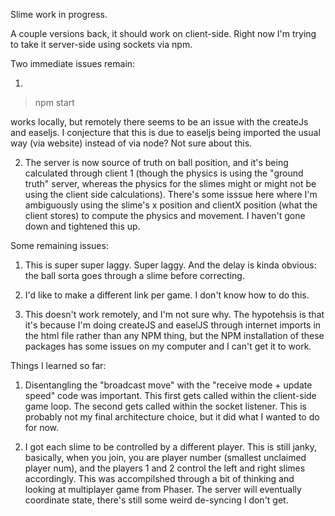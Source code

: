 Slime work in progress.

A couple versions back, it should work on client-side. Right now I'm
trying to take it server-side using sockets via npm.

Two immediate issues remain:

1. 

> npm start

works locally, but remotely there seems to be an issue with the createJs
and easeljs. I conjecture that this is due to easeljs being imported the
usual way (via website) instead of via node? Not sure about this.

2.  The server is now source of truth on ball position, and it's being
    calculated through client 1 (though the physics is using the "ground
        truth" server, whereas the physics for the slimes might or might
        not be using the client side calculations).
    There's some isssue here where I'm ambiguously using the slime's x
    position and clientX position (what the client stores) to compute
    the physics and movement. I haven't gone down and tightened this up.




Some remaining issues:
1. This is super super laggy. Super laggy. And the delay is kinda
   obvious: the ball sorta goes through a slime before correcting.

2. I'd like to make a different link per game. I don't know how to do
   this.

3. This doesn't work remotely, and I'm not sure why. The hypotehsis is
   that it's because I'm doing createJS and easelJS through internet
   imports in the html file rather than any NPM thing, but the NPM
   installation of these packages has some issues on my computer and I
   can't get it to work.

Things I learned so far:

1. Disentangling the "broadcast move" with the "receive mode + update
   speed" code was important. This first gets called within the
   client-side game loop. The second gets called within the socket
   listener. This is probably not my final architecture choice, but it
   did what I wanted to do for now.

2. I got each slime to be controlled by a different player. This is
   still janky, basically, when you join, you are player number
   (smallest unclaimed player num), and the players 1 and 2 control the
   left and right slimes accordingly. This was accompilshed through a
   bit of thinking and looking at multiplayer game from Phaser. The
   server will eventually coordinate state, there's still some weird
   de-syncing I don't get.
